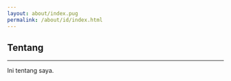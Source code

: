 ```yaml
---
layout: about/index.pug
permalink: /about/id/index.html
---
```


## Tentang
--------

Ini tentang saya.
